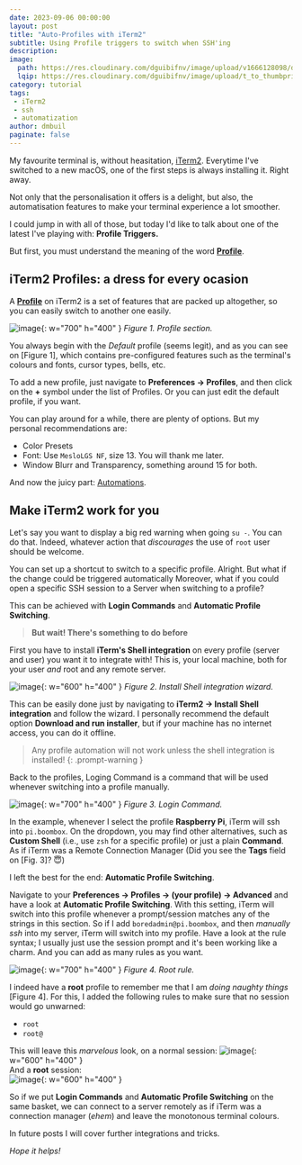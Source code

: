 ```yaml
---
date: 2023-09-06 00:00:00
layout: post
title: "Auto-Profiles with iTerm2"
subtitle: Using Profile triggers to switch when SSH'ing
description:
image: 
  path: https://res.cloudinary.com/dguibifnv/image/upload/v1666128098/dmbuil-github-pages/iterm2-profiles_hmnmey.png
  lqip: https://res.cloudinary.com/dguibifnv/image/upload/t_to_thumbprint/v1666128098/dmbuil-github-pages/iterm2-profiles_hmnmey.png
category: tutorial
tags:
 - iTerm2
 - ssh
 - automatization
author: dmbuil
paginate: false
---
```


My favourite terminal is, without heasitation, [iTerm2](https://iterm2.com/index.html).
Everytime I've switched to a new macOS, one of the first steps is always installing it. Right away.

Not only that the personalisation it offers is a delight, but also, the automatisation features to make your terminal experience a lot smoother.

I could jump in with all of those, but today I'd like to talk about one of the latest I've playing with: **Profile Triggers.**

But first, you must understand the meaning of the word [**Profile**](https://iterm2.com/documentation-preferences-profiles-general.html).

## iTerm2 Profiles: a dress for every ocasion

A [**Profile**](https://iterm2.com/documentation-preferences-profiles-general.html) on iTerm2 is a set of features that are packed up altogether, so you can easily switch to another one easily.

![image](https://res.cloudinary.com/dguibifnv/image/upload/v1666128098/dmbuil-github-pages/iterm2-profiles_hmnmey.png){: w="700" h="400" } 
_Figure 1. Profile section._

You always begin with the _Default_ profile (seems legit), and as you can see on [Figure 1], which contains pre-configured features such as the terminal's colours and fonts, cursor types, bells, etc.

To add a new profile, just navigate to **Preferences → Profiles**, and then click on the **+** symbol under the list of Profiles. Or you can just edit the default profile, if you want. 

You can play around for a while, there are plenty of options. But my personal recommendations are:

 - Color Presets
 - Font: Use `MesloLGS NF`, size 13. You will thank me later. 
 - Window Blurr and Transparency, something around 15 for both.

And now the juicy part: [Automations](#make-iterm2-work-for-you).

## Make iTerm2 work for you

Let's say you want to display a big red warning when going `su -`. You can do that. Indeed, whatever action that _discourages_ the use of `root` user should be welcome.

You can set up a shortcut to switch to a specific profile. Alright. But what if the change could be triggered automatically
Moreover, what if you could open a specific SSH session to a Server when switching to a profile?

This can be achieved with **Login Commands** and **Automatic Profile Switching**.

> **But wait! There's something to do before**

First you have to install **iTerm's Shell integration** on every profile (server and user) you want it to integrate with!
This is, your local machine, both for your user _and_ root and any remote server.

![image](https://res.cloudinary.com/dguibifnv/image/upload/t_crop_and_save/v1694034756/dmbuil-github-pages/integration-1.png){: w="600" h="400" }
_Figure 2. Install Shell integration wizard._

This can be easily done just by navigating to **iTerm2 → Install Shell integration** and follow the wizard. I personally recommend the default option **Download and run installer**, but if your machine has no internet access, you can do it offline.

> Any profile automation will not work unless the shell integration is installed!
{: .prompt-warning }

Back to the profiles, Loging Command is a command that will be used whenever switching into a profile manually.

![image](https://res.cloudinary.com/dguibifnv/image/upload/t_crop_and_save/v1694034010/dmbuil-github-pages/profile-2.png){: w="700" h="400" }
_Figure 3. Login Command._

In the example, whenever I select the profile **Raspberry Pi**, iTerm will ssh into `pi.boombox`. 
On the dropdown, you may find other alternatives, such as **Custom Shell** (i.e., use `zsh` for a specific profile) or just a plain **Command**. As if iTerm was a Remote Connection Manager (Did you see the **Tags** field on [Fig. 3]? 😇)

I left the best for the end: **Automatic Profile Switching**.

Navigate to your **Preferences → Profiles → (your profile) → Advanced** and have a look at **Automatic Profile Switching**.
With this setting, iTerm will switch into this profile whenever a prompt/session matches any of the strings in this section.
So if I add `boredadmin@pi.boombox`, and then _manually ssh_ into my server, iTerm will switch into my profile.
Have a look at the rule syntax; I usually just use the session prompt and it's been working like a charm.
And you can add as many rules as you want.

![image](https://res.cloudinary.com/dguibifnv/image/upload/t_crop_and_save/v1694035285/dmbuil-github-pages/profile-3.png){: w="700" h="400" } 
_Figure 4. Root rule._

I indeed have a **root** profile to remember me that I am _doing naughty things_ [Figure 4]. For this, I added the following rules to make sure that no session would go unwarned:

 - `root`
 - `root@` 

This will leave this _marvelous_ look, on a normal session:
![image](https://res.cloudinary.com/dguibifnv/image/upload/t_crop_and_save/v1694035440/dmbuil-github-pages/profile-4.png){: w="600" h="400" }  
And a **root** session:  
![image](https://res.cloudinary.com/dguibifnv/image/upload/t_crop_and_save/v1694035443/dmbuil-github-pages/profile-5.png){: w="600" h="400" }

So if we put **Login Commands** and **Automatic Profile Switching** on the same basket, we can connect to a server remotely as if iTerm was a connection manager (_ehem_) and leave the monotonous terminal colours.

In future posts I will cover further integrations and tricks. 

_Hope it helps!_